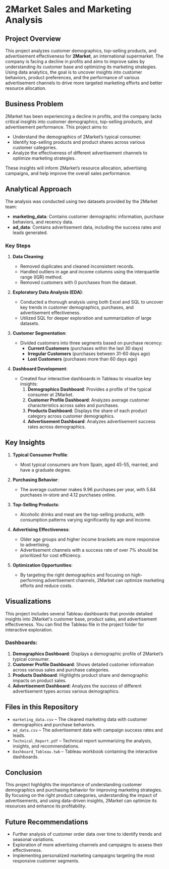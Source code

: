 # 2Market Sales and Marketing Analysis

## Project Overview

This project analyzes customer demographics, top-selling products, and advertisement effectiveness for **2Market**, an international supermarket. The company is facing a decline in profits and aims to improve sales by understanding its customer base and optimizing its marketing strategies. Using data analytics, the goal is to uncover insights into customer behaviors, product preferences, and the performance of various advertisement channels to drive more targeted marketing efforts and better resource allocation.

## Business Problem

2Market has been experiencing a decline in profits, and the company lacks critical insights into customer demographics, top-selling products, and advertisement performance. This project aims to:

- Understand the demographics of 2Market’s typical consumer.
- Identify top-selling products and product shares across various customer categories.
- Analyze the effectiveness of different advertisement channels to optimize marketing strategies.

These insights will inform 2Market’s resource allocation, advertising campaigns, and help improve the overall sales performance.

## Analytical Approach

The analysis was conducted using two datasets provided by the 2Market team:

- **marketing_data**: Contains customer demographic information, purchase behaviors, and recency data.
- **ad_data**: Contains advertisement data, including the success rates and leads generated.

### Key Steps

1. **Data Cleaning**: 
   - Removed duplicates and cleaned inconsistent records.
   - Handled outliers in age and income columns using the interquartile range (IQR) method.
   - Removed customers with 0 purchases from the dataset.

2. **Exploratory Data Analysis (EDA)**:
   - Conducted a thorough analysis using both Excel and SQL to uncover key trends in customer demographics, purchases, and advertisement effectiveness.
   - Utilized SQL for deeper exploration and summarization of large datasets.

3. **Customer Segmentation**:
   - Divided customers into three segments based on purchase recency:
     - **Current Customers** (purchases within the last 30 days)
     - **Irregular Customers** (purchases between 31-60 days ago)
     - **Lost Customers** (purchases more than 60 days ago)

4. **Dashboard Development**:
   - Created four interactive dashboards in Tableau to visualize key insights:
     1. **Demographics Dashboard**: Provides a profile of the typical consumer at 2Market.
     2. **Customer Profile Dashboard**: Analyzes average customer characteristics across sales and purchases.
     3. **Products Dashboard**: Displays the share of each product category across customer demographics.
     4. **Advertisement Dashboard**: Analyzes advertisement success rates across demographics.

## Key Insights

1. **Typical Consumer Profile**: 
   - Most typical consumers are from Spain, aged 45-55, married, and have a graduate degree.

2. **Purchasing Behavior**:
   - The average customer makes 9.96 purchases per year, with 5.84 purchases in-store and 4.12 purchases online.

3. **Top-Selling Products**:
   - Alcoholic drinks and meat are the top-selling products, with consumption patterns varying significantly by age and income.

4. **Advertising Effectiveness**:
   - Older age groups and higher income brackets are more responsive to advertising.
   - Advertisement channels with a success rate of over 7% should be prioritized for cost efficiency.

5. **Optimization Opportunities**:
   - By targeting the right demographics and focusing on high-performing advertisement channels, 2Market can optimize marketing efforts and reduce costs.

## Visualizations

This project includes several Tableau dashboards that provide detailed insights into 2Market's customer base, product sales, and advertisement effectiveness. You can find the Tableau file in the project folder for interactive exploration.

### Dashboards:

1. **Demographics Dashboard**: Displays a demographic profile of 2Market’s typical consumer.
2. **Customer Profile Dashboard**: Shows detailed customer information across various sales and purchase categories.
3. **Products Dashboard**: Highlights product share and demographic impacts on product sales.
4. **Advertisement Dashboard**: Analyzes the success of different advertisement types across various demographics.

## Files in this Repository

- `marketing_data.csv` – The cleaned marketing data with customer demographics and purchase behaviors.
- `ad_data.csv` – The advertisement data with campaign success rates and leads.
- `Technical_Report.pdf` – Technical report summarizing the analysis, insights, and recommendations.
- `Dashboard_Tableau.twb` – Tableau workbook containing the interactive dashboards.

## Conclusion

This project highlights the importance of understanding customer demographics and purchasing behavior for improving marketing strategies. By focusing on the right product categories, understanding the impact of advertisements, and using data-driven insights, 2Market can optimize its resources and enhance its profitability.

## Future Recommendations

- Further analysis of customer order data over time to identify trends and seasonal variations.
- Exploration of more advertising channels and campaigns to assess their effectiveness.
- Implementing personalized marketing campaigns targeting the most responsive customer segments.
